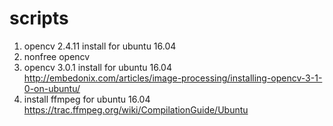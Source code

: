 # scripts
1. opencv 2.4.11 install for ubuntu 16.04 
2. nonfree opencv
3. opencv 3.0.1 install for ubuntu 16.04  http://embedonix.com/articles/image-processing/installing-opencv-3-1-0-on-ubuntu/
4. install ffmpeg for ubuntu 16.04  https://trac.ffmpeg.org/wiki/CompilationGuide/Ubuntu 
